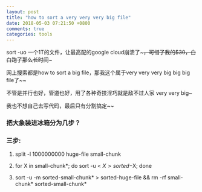 ```yaml
---
layout: post
title: "how to sort a very very very big file"
date: 2018-05-03 07:21:50 +0800
comments: true
categories: tools
---
```


sort -uo 一个1T的文件，让最高配的google cloud崩溃了~~~，可惜了我的$30，白白跑了那么长时间~~~

网上搜索都是how to sort a big file，那我这个属于very very very big big big file了~~

不管是并行也好，管道也好，用了各种奇技淫巧就是敌不过人家 very very big~

我也不想自己去写代码，最后只有分割搞定~~

### 把大象装进冰箱分为几步？

### 三步:

1. split -l 1000000000 huge-file small-chunk

2. for X in small-chunk*; do sort -u < $X > sorted-$X; done

3. sort -u -m sorted-small-chunk* > sorted-huge-file && rm -rf small-chunk* sorted-small-chunk*
